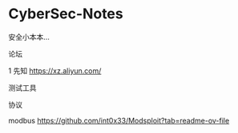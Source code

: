 # CyberSec-Notes
安全小本本...

论坛

1 先知 https://xz.aliyun.com/

测试工具

协议

modbus https://github.com/int0x33/Modsploit?tab=readme-ov-file

